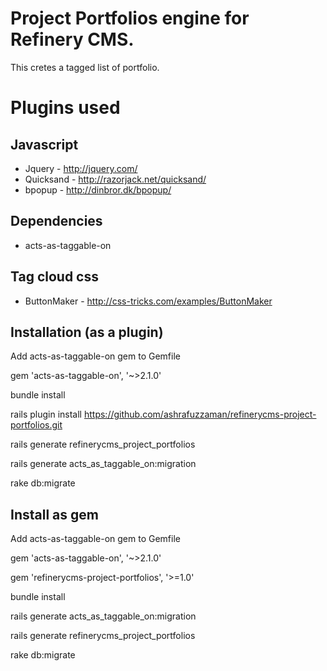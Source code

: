 # Project Portfolios engine for Refinery CMS.
This cretes a tagged list of portfolio.

# Plugins used
## Javascript
* Jquery - http://jquery.com/
* Quicksand - http://razorjack.net/quicksand/
* bpopup - http://dinbror.dk/bpopup/

## Dependencies
* acts-as-taggable-on

## Tag cloud css
* ButtonMaker - http://css-tricks.com/examples/ButtonMaker

## Installation (as a plugin)
Add acts-as-taggable-on gem to Gemfile

gem 'acts-as-taggable-on', '~>2.1.0'

bundle install

rails plugin install https://github.com/ashrafuzzaman/refinerycms-project-portfolios.git

rails generate refinerycms_project_portfolios

rails generate acts_as_taggable_on:migration

rake db:migrate

## Install as gem

Add acts-as-taggable-on gem to Gemfile

gem 'acts-as-taggable-on', '~>2.1.0'

gem 'refinerycms-project-portfolios', '>=1.0'

bundle install

rails generate acts_as_taggable_on:migration

rails generate refinerycms_project_portfolios

rake db:migrate